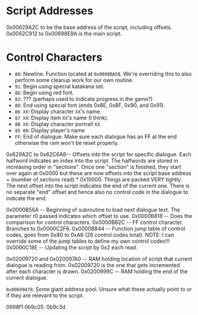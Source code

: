 Script Addresses
=======
0x00629A2C to be the base address of the script, including offsets.
0x0062C912 to 0x00698E9A is the main script.

Control Characters
==================
* `80`: Newline. Function located at `0x0000BA58`. We're overriding this to also perform some cleanup work for our own routine.
* `91`: Begin using special katakana set.
* `8E`: Begin using red font.
* `82`: ??? (perhaps used to indicate progress in the game?)
* `8D`: End using special font (ends 0x8E, 0x8F, 0x90, and 0x91).
* `86 XX`: Display character `XX`'s name.
* `87 XX`: Display item `XX`'s name (I think).
* `8B XX`: Display character portrait `XX`.
* `85 00`: Display player's name
* `FF`: End of dialogue. Make sure each dialogue has an FF at the end otherwise the ram won't be reset properly.

0x629A2C to 0x62C6A6-- Offsets into the script for specific dialogue. Each halfword indicates an index into the script. The halfwords are stored in increasing order in "sections". Once one "section" is finished, they start over again at 0x0000 but these are now offsets into the script base address + (number of sections read) * 0x10000. Things are packed VERY tightly. The next offset into the script indicates the end of the current one. There is no separate "end" offset and hence also no control code in the dialogue to indicate the end.


0x0000B56A -- Beginning of subroutine to load next dialogue text. The parameter r0 passed indicates which offset to use.
0x0000B818 -- Does the comparison for control characters.
  0x0000B82C -- FF control character. Branches to 0x0000C2F6.
  0x0000B844 -- Function jump table of control codes, goes from 0x80 to 0xA6 (26 control codes total).
  NOTE: I can override some of the jump tables to define my own control codes!!!
0x0000C18E -- Updating the script by 0x2 each read.

0x02009720 and 0x020097A0 -- RAM holding location of script that current dialogue is reading from. 0x02009720 is the one that gets incremented after each character is drawn.
0x0200999C -- RAM holding the end of the current dialogue.

`0x00699478`: Some giant address pool. Unsure what these actually point to or
if they are relevant to the script.

0998f1
0b9c05:
0b9c3d
